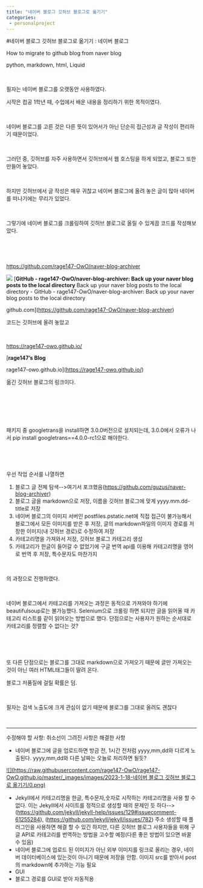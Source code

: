 ```yaml
---
title: "네이버 블로그 깃허브 블로그로 옮기기"
categories:
 - personalproject
---
```

#네이버 블로그 깃허브 블로그로 옮기기 : 네이버 블로그








How to migrate to github blog from naver blog

python, markdown, html, Liquid

​

필자는 네이버 블로그를 오랫동안 사용하였다.

시작은 컴공 1학년 때, 수업에서 배운 내용을 정리하기 위한 목적이였다.

​

네이버 블로그를 고른 것은 다른 뜻이 있어서가 아닌 단순히 접근성과 글 작성이 편리하기 때문이었다.

​

그러던 중, 깃허브를 자주 사용하면서 깃허브에서 웹 호스팅을 하게 되었고, 블로그 또한 만들어 놓았다.

​

하지만 깃허브에서 글 작성은 매우 귀찮고 네이버 블로그에 올려 놓은 글이 많아 네이버를 떠나기에는 무리가 있었다.

​

그렇기에 네이버 블로그를 크롤링하여 깃허브 블로그로 올릴 수 있게끔 코드를 작성해보았다.

​

​

<https://github.com/rage147-OwO/naver-blog-archiver>





 



[![](https://dthumb-phinf.pstatic.net/?src=%22https%3A%2F%2Fopengraph.githubassets.com%2F5bdc5cb4df7ca8c4a0df5ec47979daa80effc0bca4afc13c52c438c2564c807e%2Frage147-OwO%2Fnaver-blog-archiver%22&type=ff500_300)](https://github.com/rage147-OwO/naver-blog-archiver)
[**GitHub - rage147-OwO/naver-blog-archiver: Back up your naver blog posts to the local directory**
Back up your naver blog posts to the local directory - GitHub - rage147-OwO/naver-blog-archiver: Back up your naver blog posts to the local directory


github.com](https://github.com/rage147-OwO/naver-blog-archiver)




 



코드는 깃허브에 올려 놓았고

​

<https://rage147-owo.github.io/>





 



[**rage147’s Blog**

rage147-owo.github.io](https://rage147-owo.github.io/)




 



옮긴 깃허브 블로그의 링크이다.

​

​

​

패키지 중 googletrans을 install하면 3.0.0버전으로 설치되는데, 3.0.0에서 오류가 나서 pip install googletrans==4.0.0-rc1으로 해야한다.

​

​

우선 작업 순서를 나열하면

1. 블로그 글 전체 탐색-->여기서 포크했음(<https://github.com/guzus/naver-blog-archiver>)
2. 블로그 글을 markdown으로 저장, 이름을 깃허브 블로그에 맞게 yyyy.mm.dd-title로 저장
3. 네이버 블로그의 이미지 서버인 postfiles.pstatic.net에 직접 접근이 불가능해서 블로그에서 모든 이미지를 받은 후 저장, 글의 markdown파일의 이미지 경로를 저장한 이미지(내 깃허브 경로)로 수정하여 저장
4. 카테고리명을 가져와서 저장, 깃허브 블로그 카테고리 생성
5. 카테고리가 한글이 들어갈 수 없었기에 구글 번역 api를 이용해 카테고리명을 영어로 번역 후 저장, 특수문자도 마찬가지

​

의 과정으로 진행하였다.

​

네이버 블로그에서 카테고리를 가져오는 과정은 동적으로 가져와야 하기에 beautifulsoup로는 불가능했다. Selenium으로 크롤링 하면 되지만 글을 읽어올 때 카테고리 리스트를 같이 읽어오는 방법으로 했다. 단점으로는 사용자가 원하는 순서대로 카테고리를 정렬할 수 없다는 것?

​

​

또 다른 단점으로는 블로그를 그대로 markdown으로 가져오기 때문에 글만 가져오는것이 아닌 여러 HTML태그들이 딸려 온다.

블로그 저품질에 걸릴 확률은 덤.

​

필자는 검색 노출도에 크게 관심이 없기 때문에 블로그를 그대로 올려도 괜찮다

​





 





---





 



수정해야 할 사항: 취소선이 그려진 사항은 해결한 사항

* 네이버 블로그에 글을 업로드하면 방금 전, 1시간 전처럼 yyyy,mm,dd와 다르게 노출된다. yyyy,mm,dd와 다른 날짜는 오늘로 처리하면 될듯?





 



[![](https://raw.githubusercontent.com/rage147-OwO/rage147-OwO.github.io/master/_images/images/2023-1-18-네이버 블로그 깃허브 블로그로 옮기기/0.png)](#)








* Jekyll에서 카테고리명을 한글, 특수문자,숫자로 시작하는 카테고리명을 사용 할 수 없다. 이는 Jekyll에서 사이트를 정적으로 생성할 때의 문제인 듯 하다-->(<https://github.com/jekyll/jekyll-help/issues/129#issuecomment-61255284>), (<https://github.com/jekyll/jekyll/issues/782>) 주소 생성할 때 플러그인을 사용하면 해결 할 수 있긴 하지만, 다른 깃허브 블로그 사용자들을 위해 구글 API로 카테고리를 번역하는 방법을 고수할 예정(다른 좋은 방법이 있으면 바꿀 수 있음)
* 네이버 블로그에 업로드 된 이미지가 아닌 외부 이미지를 링크로 올리는 경우, 네이버 데이터베이스에 있는것이 아니기 때문에 저장을 안함. 이미지 src를 받아서 post의 markdown에 추가하는 기능 필요
* GUI
* 블로그 경로를 GUI로 받아 자동적용

​

​





 


